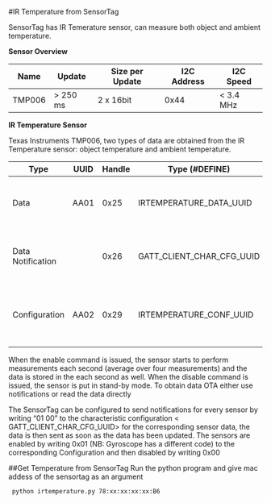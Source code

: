 #IR Temperature from SensorTag

SensorTag has IR Temerature sensor, can measure both object and ambient temperature.


__Sensor Overview__


| Name   | Update  | Size per Update | I2C Address | I2C Speed |
|--------|---------|------------|--------|---------|
| TMP006 | > 250 ms |  2 x 16bit |	0x44 |  < 3.4 MHz |


__IR Temperature Sensor__

Texas Instruments TMP006, two types of data are obtained from the IR Temperature sensor: object temperature and ambient temperature. 

| Type   | UUID  | Handle | Type (#DEFINE) | Format | Notes |
|--------|-------|--------|----------------|--------|-------|
| Data   |	AA01 | 	0x25  | IRTEMPERATURE_DATA_UUID |	ObjLSB ObjMSB AmbLSB AmbMSB (4 bytes) |  4 bytes data |
| Data Notification | | 0x26 | GATT_CLIENT_CHAR_CFG_UUID | 2 bytes | Write "0100" to enable notifications, "0000" to disable|
|Configuration| AA02 | 0x29 | IRTEMPERATURE_CONF_UUID | 1 byte | Write "01" to start Sensor and Measurements, "00" to put to sleep |


When the enable command is issued, the sensor starts to perform measurements each second (average over four measurements) and the data is stored in the <Data> each second as well. When the disable command is issued, the sensor is put in stand-by mode. To obtain data OTA either use notifications or read the data directly

The SensorTag can be configured to send notifications for every sensor by writing “01 00” to the characteristic configuration < GATT_CLIENT_CHAR_CFG_UUID> for the corresponding sensor data, the data is then sent as soon as the data has been updated. The sensors are enabled by writing 0x01 (NB: Gyroscope has a different code) to the corresponding Configuration and then disabled by writing 0x00

##Get Temperature from SensorTag
Run the python program and give mac addess of the sensortag as an argument

     python irtemperature.py 78:xx:xx:xx:xx:B6
     
  
